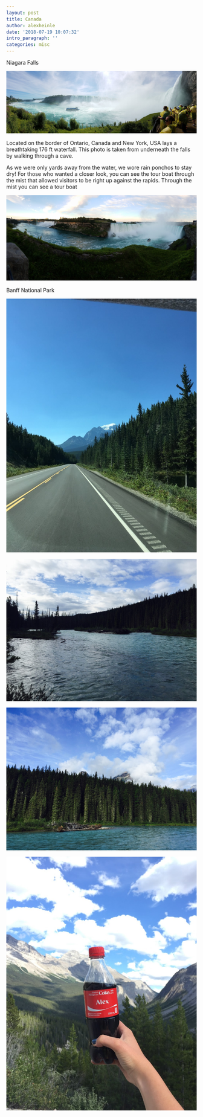 ```yaml
---
layout: post
title: Canada
author: alexheinle
date: '2018-07-19 10:07:32'
intro_paragraph: ''
categories: misc
---
```


Niagara Falls

![Niagara Falls Photo](/images/niagraFalls1.jpg)

Located on the border of Ontario, Canada and New York, USA lays a breathtaking
176 ft waterfall. This photo is taken from underneath the falls by walking
through a cave.

As we were only yards away from the water, we wore rain ponchos to stay dry!
For those who wanted a closer look, you can see the tour boat through the mist
that allowed visitors to be right up against the rapids.
Through the mist you can see a tour boat

![Niagara Falls Photo](/images/niagraFalls2.jpg)

Banff National Park

![Niagara Falls Photo](/images/banff1.JPG)

![Niagara Falls Photo](/images/banff2.JPG)

![Niagara Falls Photo](/images/banff3.JPG)

![Niagara Falls Photo](/images/cocacola.JPG)
